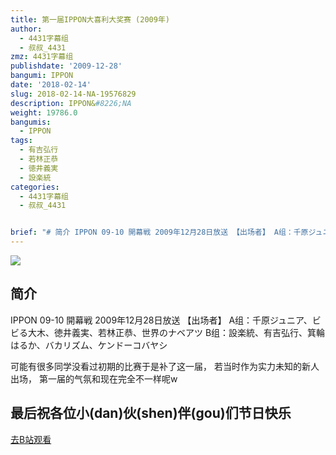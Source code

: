 ```yaml
---
title: 第一届IPPON大喜利大奖赛 (2009年)
author:
  - 4431字幕组
  - 叔叔_4431
zmz: 4431字幕组
publishdate: '2009-12-28'
bangumi: IPPON
date: '2018-02-14'
slug: 2018-02-14-NA-19576829
description: IPPON&#8226;NA
weight: 19786.0
bangumis:
  - IPPON
tags:
  - 有吉弘行
  - 若林正恭
  - 徳井義実
  - 設楽統
categories:
  - 4431字幕组
  - 叔叔_4431


brief: "# 简介 IPPON 09-10 開幕戦 2009年12月28日放送 【出场者】 A组：千原ジュニア、ビビる大木、徳井義実、若林正恭、世界のナベアツ B组：設楽統、有吉弘行、箕輪はるか、バカリズム、ケンドーコバヤシ 可能有很多同学没看过初期的比赛于是补了这一届， 若当时作为实力未知的新人出场， 第一届的气氛和现在完全不一样呢w ## 最后祝各位小(dan)伙(shen)伴(gou)们节日快乐"
---
```

![](http://wx3.sinaimg.cn/mw690/006zT0KYgy1fog8eg5olkj30lc0dc0tq.jpg)
## 简介  
IPPON 09-10 開幕戦  2009年12月28日放送
【出场者】
A组：千原ジュニア、ビビる大木、徳井義実、若林正恭、世界のナベアツ
B组：設楽統、有吉弘行、箕輪はるか、バカリズム、ケンドーコバヤシ

可能有很多同学没看过初期的比赛于是补了这一届，
若当时作为实力未知的新人出场，
第一届的气氛和现在完全不一样呢w




## 最后祝各位小(dan)伙(shen)伴(gou)们节日快乐  

[去B站观看](https://www.bilibili.com/video/av19576829/)
 
